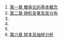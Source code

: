 1. [第一章 概率论的基本概念](第一章%20概率论的基本概念.md)
2. [第二章 随机变量及其分布](第二章%20随机变量及其分布.md)
3. 
4. 
5. 
6. [第六章 样本及抽样分析](第六章%20样本及抽样分析.md)
